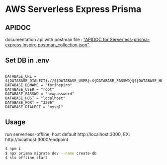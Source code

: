 <!--
title: 'AWS Serverless + lambda + api gateway + prisma'
description: 'This template demonstrates how to deploy a NodeJS function running on AWS Lambda using the traditional Serverless Framework.'
layout: Doc
framework: v3
platform: AWS
language: nodeJS
priority: 1
authorLink: 'https://gitlab.com/magictree/serevrless-lambda-apigateway'
authorName: 'agustriadji'
-->

# AWS Serverless Express Prisma

## APIDOC

documentation api with postman file : ["APIDOC for Serverless-prisma-express Inspiro.postman_collection.json"]([https://documenter.getpostman.com/view/559121/2s9YCBvAVG](https://github.com/agustriadji/sam-express-prisma-inspiro/blob/main/APIDOC%20for%20Serverless-prisma-express%20Inspiro.postman_collection.json)).

## Set DB in .env

```

DATABASE_URL = ${DATABASE_DIALECT}://${DATABASE_USER}:${DATABASE_PASSWD}@${DATABASE_HOST}:${DATABASE_PORT}/${DATABASE_DBNAME}
DATABASE_DBNAME = "forinspiro"
DATABASE_USER = "root"
DATABASE_PASSWD = "newpassword"
DATABASE_HOST = "localhost"
DATABASE_PORT = "3306"
DATABASE_DIALECT = "mysql"

```

## Usage

run serverless-offline, host default http://localhost:3000, EX: http://localhost:3000/endpoint

```bash
$ npm i
$ npx prisma migrate dev --name create-db
$ sls offline start
```
